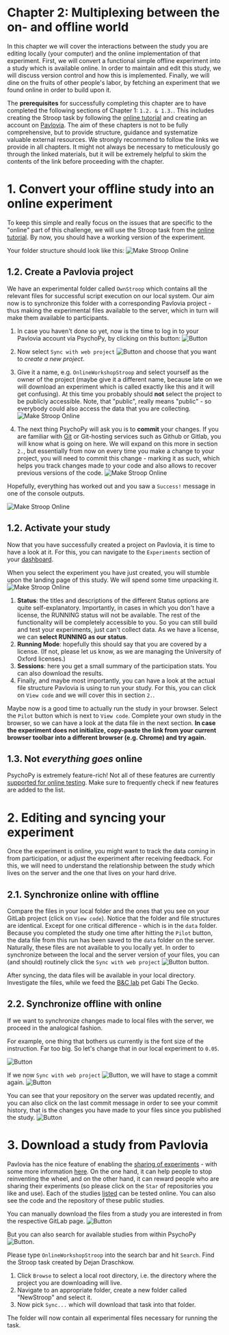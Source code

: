 # **Chapter 2: Multiplexing between the on- and offline world**
In this chapter we will cover the interactions between the study you are editing locally (your computer) and the online implementation of that experiment. First, we will convert a functional simple offline experiment into a study which is available online. In order to maintain and edit this study, we will discuss version control and how this is implemented. Finally, we will dine on the fruits of other people's labor, by fetching an experiment that we found online in order to build upon it.

The **prerequisites** for successfully completing this chapter are to have  completed the following sections of Chapter 1: ```1.2. & 1.3.```. This includes creating the Stroop task by following the [online tutorial](https://www.youtube.com/watch?v=VV6qhuQgsiI) and creating an account on [Pavlovia](https://pavlovia.org/docs/home/about). The aim of these chapters is not to be fully comprehensive, but to provide structure, guidance and systematize valuable external resources. We strongly recommend to follow the links we provide in all chapters. It might not always be necessary to meticulously go through the linked materials, but it will be extremely helpful to skim the contents of the link before proceeding with the chapter.

# 1. Convert your offline study into an online experiment
To keep this simple and really focus on the issues that are specific to the "online" part of this challenge, we will use the Stroop task from the [online tutorial](https://www.youtube.com/watch?v=VV6qhuQgsiI). By now, you should have a working version of the experiment.

Your folder structure should look like this:
![Make Stroop Online](./img/MakeStroopOnline1.PNG)

## 1.2. Create a Pavlovia project
We have an experimental folder called ```OwnStroop``` which contains all the relevant files for successful script execution on our local system. Our aim now is to synchronize this folder with a corresponding Pavlovia project - thus making the experimental files available to the server, which in turn will make them available to participants.

1. In case you haven't done so yet, now is the time to log in to your Pavlovia account via PsychoPy, by clicking on this button:
![Button](./img/LogIn.PNG)

2. Now select ```Sync with web project``` ![Button](./img/Sync.PNG) and choose that you want to *create a new project*.

3. Give it a name, e.g. ```OnlineWorkshopStroop``` and select yourself as the owner of the project (maybe give it a different name, because late on we will download an experiment which is called exactly like this and it will get confusing). At this time you probably should **not** select the project to be publicly accessible. Note, that "public", really means "public" - so everybody could also access the data that you are collecting.
![Make Stroop Online](./img/MakeStroopOnline3.PNG)


4. The next thing PsychoPy will ask you is to **commit** your changes. If you are familiar with [Git](https://www.atlassian.com/git/tutorials/what-is-git) or Git-hosting services such as Github or Gitlab, you will know what is going on here. We will expand on this more in section ```2.```, but essentially from now on every time you make a change to your project, you will need to commit this change - marking it as such, which helps you track changes made to your code and also allows to recover previous versions of the code.
![Make Stroop Online](./img/MakeStroopOnline4.PNG)

Hopefully, everything has worked out and you saw a ```Success!``` message in one of the console outputs.

![Make Stroop Online](./img/MakeStroopOnline5.PNG)

## 1.2. Activate your study
Now that you have successfully created a project on Pavlovia, it is time to have a look at it. For this, you can navigate to the ```Experiments``` section of your [dashboard](https://pavlovia.org/dashboard).

When you select the experiment you have just created, you will stumble upon the landing page of this study. We will spend some time unpacking it.
![Make Stroop Online](./img/MakeStroopOnline6.PNG)

1. **Status**: the titles and descriptions of the different Status options are quite self-explanatory. Importantly, in cases in which you don't have a license, the RUNNING status will not be available. The rest of the functionality will be completely accessible to you. So you can still build and test your experiments, just can't collect data. As we have a license, we can **select RUNNING as our status**.
2. **Running Mode**: hopefully this should say that you are covered by a license. (If not, please let us know, as we are managing the University of Oxford licenses.)
3. **Sessions**: here you get a small summary of the participation stats. You can also download the results.
4. Finally, and maybe most importantly, you can have a look at the actual file structure Pavlovia is using to run your study. For this, you can click on ```View code``` and we will cover this in section ```2.```.

Maybe now is a good time to actually run the study in your browser. Select the ```Pilot``` button which is next to ```View code```. Complete your own study in the browser, so we can have a look at the data file in the next section. **In case the experiment does not initialize, copy-paste the link from your current browser toolbar into a different browser (e.g. Chrome) and try again.**

## 1.3. Not *everything goes* online
PsychoPy is extremely feature-rich! Not all of these features are currently [supported for online testing](https://psychopy.org/online/status.html#onlinestatus). Make sure to frequently check if new features are added to the list.

# 2. Editing and syncing your experiment
Once the experiment is online, you might want to track the data coming in from participation, or adjust the experiment after receiving feedback. For this, we will need to understand the relationship between the study which lives on the server and the one that lives on your hard drive.

## 2.1. Synchronize online with offline
Compare the files in your local folder and the ones that you see on your GitLab project (click on ```View code```). Notice that the folder and file structures are identical. Except for one critical difference - which is in the ```data``` folder. Because you completed the study one time after hitting the ```Pilot``` button, the data file from this run has been saved to the  ```data``` folder on the server. Naturally, these files are not available to you locally yet. In order to synchronize between the local and the server version of your files, you can (and should) routinely click the ```Sync with web project``` ![Button](./img/Sync.PNG) button.

After syncing, the data files will be available in your local directory. Investigate the files, while we feed the [B&C lab](http://www.brainandcognition.org/) pet Gabi The Gecko.

## 2.2. Synchronize offline with online
If we want to synchronize changes made to local files with the server, we proceed in the analogical fashion.

For example, one thing that bothers us currently is the font size of the instruction. Far too big. So let's change that in our local experiment to ```0.05```.

![Button](./img/MakeStroopOnline7.PNG)

If we now ```Sync with web project``` ![Button](./img/Sync.PNG), we will have to stage a commit again.
![Button](./img/MakeStroopOnline8.PNG)

You can see that your repository on the server was updated recently, and you can also click on the last commit message in order to see your commit history, that is the changes you have made to your files since you published the study.
![Button](./img/MakeStroopOnline9.PNG)

# 3. Download a study from Pavlovia
Pavlovia has the nice feature of enabling the [sharing of experiments](https://pavlovia.org/explore) - with some more information [here](https://psychopy.org/online/usingPavlovia.html). On the one hand, it can help people to stop reinventing the wheel, and on the other hand, it can reward people who are sharing their experiments (so please click on the ```Star``` of repositories you like and use). Each of the studies [listed](https://pavlovia.org/explore) can be tested online. You can also see the code and the repository of these public studies.

You can manually download the files from a study you are interested in from the respective GitLab page.
![Button](./img/MakeStroopOnline10.PNG)

But you can also search for available studies from within PsychoPy ![Button](./img/BrowseStudies.PNG).

Please type ```OnlineWorkshopStroop``` into the search bar and hit ```Search```. Find the Stroop task created by Dejan Draschkow.

1. Click ```Browse``` to select a local root directory, i.e. the directory where the project you are downloading will live.
2. Navigate to an appropriate folder, create a new folder called "NewStroop" and select it.
3. Now pick ```Sync...``` which will download that task into that folder.

The folder will now contain all experimental files necessary for running the task.
